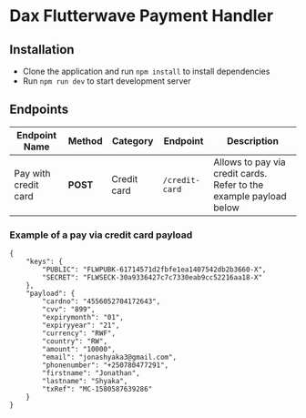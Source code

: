 # Dax Flutterwave Payment Handler

## Installation 
- Clone the application and run `npm install` to install dependencies
- Run `npm run dev` to start development server

## Endpoints
| Endpoint Name     | Method    |  Category     | Endpoint             | Description |   
|--------------------|---------- | --------------|----------------------|-------------|
| Pay with credit card     | **POST**  | Credit card   | `/credit-card`  | Allows to pay via credit cards. Refer to the example payload below  |

### Example of a pay via credit card payload
```
{
	"keys": {
		"PUBLIC": "FLWPUBK-61714571d2fbfe1ea1407542db2b3660-X",
		"SECRET": "FLWSECK-30a9336427c7c7330eab9cc52216aa18-X"
	},
	"payload": {
		"cardno": "4556052704172643",
		"cvv": "899",
		"expirymonth": "01",
		"expiryyear": "21",
		"currency": "RWF",
		"country": "RW",
		"amount": "10000",
		"email": "jonashyaka3@gmail.com",
		"phonenumber": "+250780477291",
		"firstname": "Jonathan",
		"lastname": "Shyaka",
		"txRef": "MC-1580587639286"
	}
}
```
